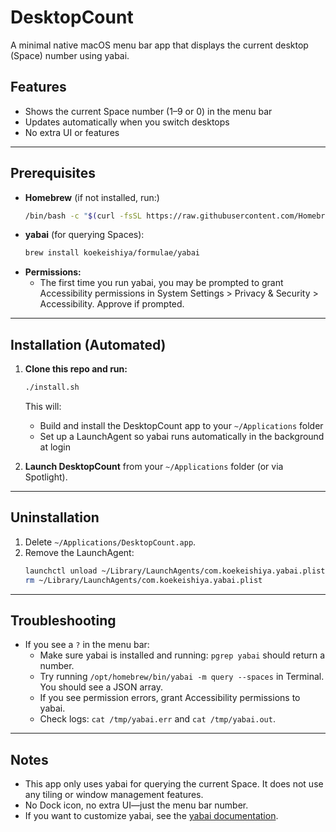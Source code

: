 # DesktopCount

A minimal native macOS menu bar app that displays the current desktop (Space) number using yabai.

## Features
- Shows the current Space number (1–9 or 0) in the menu bar
- Updates automatically when you switch desktops
- No extra UI or features

---

## Prerequisites

- **Homebrew** (if not installed, run:)
  ```sh
  /bin/bash -c "$(curl -fsSL https://raw.githubusercontent.com/Homebrew/install/HEAD/install.sh)"
  ```
- **yabai** (for querying Spaces):
  ```sh
  brew install koekeishiya/formulae/yabai
  ```
- **Permissions:**
  - The first time you run yabai, you may be prompted to grant Accessibility permissions in System Settings > Privacy & Security > Accessibility. Approve if prompted.

---

## Installation (Automated)

1. **Clone this repo and run:**
   ```sh
   ./install.sh
   ```
   This will:
   - Build and install the DesktopCount app to your `~/Applications` folder
   - Set up a LaunchAgent so yabai runs automatically in the background at login

2. **Launch DesktopCount** from your `~/Applications` folder (or via Spotlight).

---

## Uninstallation

1. Delete `~/Applications/DesktopCount.app`.
2. Remove the LaunchAgent:
   ```sh
   launchctl unload ~/Library/LaunchAgents/com.koekeishiya.yabai.plist
   rm ~/Library/LaunchAgents/com.koekeishiya.yabai.plist
   ```

---

## Troubleshooting

- If you see a `?` in the menu bar:
  - Make sure yabai is installed and running: `pgrep yabai` should return a number.
  - Try running `/opt/homebrew/bin/yabai -m query --spaces` in Terminal. You should see a JSON array.
  - If you see permission errors, grant Accessibility permissions to yabai.
  - Check logs: `cat /tmp/yabai.err` and `cat /tmp/yabai.out`.

---

## Notes
- This app only uses yabai for querying the current Space. It does not use any tiling or window management features.
- No Dock icon, no extra UI—just the menu bar number.
- If you want to customize yabai, see the [yabai documentation](https://github.com/koekeishiya/yabai).
